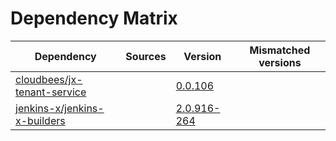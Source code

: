 # Dependency Matrix

Dependency | Sources | Version | Mismatched versions
---------- | ------- | ------- | -------------------
[cloudbees/jx-tenant-service](https://github.com/cloudbees/jx-tenant-service) |  | [0.0.106](https://github.com/cloudbees/jx-tenant-service/releases/tag/v0.0.106) | 
[jenkins-x/jenkins-x-builders](https://github.com/jenkins-x/jenkins-x-builders) |  | [2.0.916-264]() | 
